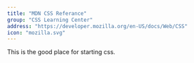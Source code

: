 ```yaml
---
title: "MDN CSS Referance"
group: "CSS Learning Center"
address: "https://developer.mozilla.org/en-US/docs/Web/CSS"
icon: "mozilla.svg"
---
```


This is the good place for starting css.